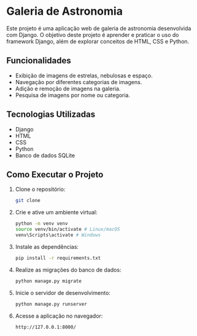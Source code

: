 # Galeria de Astronomia

Este projeto é uma aplicação web de galeria de astronomia desenvolvida com Django. O objetivo deste projeto é aprender e praticar o uso do framework Django, além de explorar conceitos de HTML, CSS e Python.

## Funcionalidades

- Exibição de imagens de estrelas, nebulosas e espaço.
- Navegação por diferentes categorias de imagens.
- Adição e remoção de imagens na galeria.
- Pesquisa de imagens por nome ou categoria.

## Tecnologias Utilizadas

- Django
- HTML
- CSS
- Python
- Banco de dados SQLite

## Como Executar o Projeto

1. Clone o repositório:

    ```sh
    git clone 
    ```

2. Crie e ative um ambiente virtual:

    ```sh
    python -m venv venv
    source venv/bin/activate # Linux/macOS
    venv\Scripts\activate # Windows
    ```

3. Instale as dependências:

    ```sh
    pip install -r requirements.txt
    ```

4. Realize as migrações do banco de dados:

    ```sh
    python manage.py migrate
    ```

5. Inicie o servidor de desenvolvimento:

    ```sh
    python manage.py runserver
    ```

6. Acesse a aplicação no navegador:

    ```
    http://127.0.0.1:8000/
    ```

